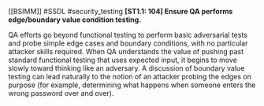 [[BSIMM]] #SSDL #security_testing
**[ST1.1: 104] Ensure QA performs edge/boundary value condition testing.**


QA efforts go beyond functional testing to perform basic adversarial tests and probe simple edge cases and boundary conditions, with no particular attacker skills required. When QA understands the value of pushing past standard functional testing that uses expected input, it begins to move slowly toward thinking like an adversary. A discussion of boundary value testing can lead naturally to the notion of an attacker probing the edges on purpose (for example, determining what happens when someone enters the wrong password over and over).


